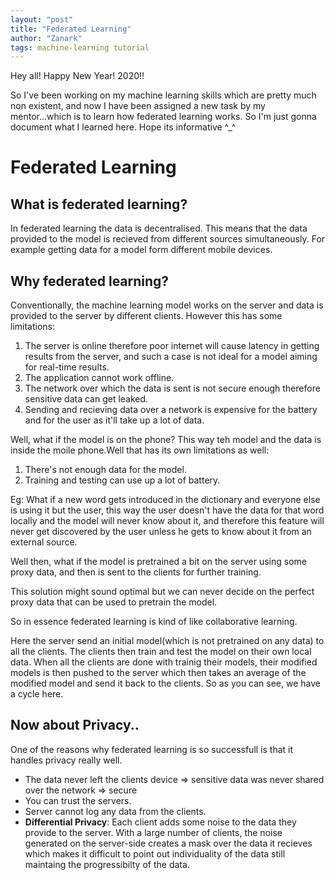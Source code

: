 ```yaml
---
layout: "post"
title: "Federated Learning"
author: "Zanark"
tags: machine-learning tutorial
---
```


Hey all! Happy New Year! 2020!!

So I've been working on my machine learning skills which are pretty much non existent, and now I have been assigned a new task by my mentor...which is to learn  how federated learning works. So I'm just gonna document what I learned here. Hope its informative ^_^

# Federated Learning

## What is federated learning?

In federated learning the data is decentralised. This means that the data provided to the model is recieved from different sources simultaneously. For example getting data for a model form different mobile devices.

## Why federated learning?

Conventionally, the machine learning model works on the server and data is provided to the server by different clients. However this has some limitations:

1. The server is online therefore poor internet will cause latency in getting results from the server, and such a case is not ideal for a model aiming for real-time results.
2. The application cannot work offline.
3. The network over which the data is sent is not secure enough therefore sensitive data can get leaked.
4. Sending and recieving data over a network is expensive for the battery and for the user as it'll take up a lot of data.

Well, what if the model is on the phone? This way teh model and the data is inside the moile phone.Well that has its own limitations as well:

1. There's not enough data for the model.
2. Training and testing can use up a lot of battery.

Eg: What if a new word gets introduced in the dictionary and everyone else is using it but the user, this way the user doesn't have the data for that word locally and the model will never know about it, and therefore this feature will never get discovered by the user unless he gets to know about it from an external source.

Well then, what if the model is pretrained a bit on the server using some proxy data, and then is sent to the clients for further training.

This solution might sound optimal but we can never decide on the perfect proxy data that can be used to pretrain the model.


So in essence federated learning is kind of like collaborative learning.


Here the server send an initial model(which is not pretrained on any data) to all the clients. The clients then train and test the model on their own local data. When all the clients are done with trainig their models, their modified models is then pushed to the server which then takes an average of the modified model and send it back to the clients. So as you can see, we have a cycle here.

## Now about Privacy..

One of the reasons why federated learning is so successfull is that it handles privacy really well.

- The data never left the clients device => sensitive data was never shared over the network => secure
- You can trust the servers.
- Server cannot log any data from the clients.
- **Differential Privacy**: Each client adds some noise to the data they provide to the server. With a large number of clients, the noise generated on the server-side creates a mask over the data it recieves which makes it difficult to point out individuality of the data still maintaing the progressibilty of the data.


